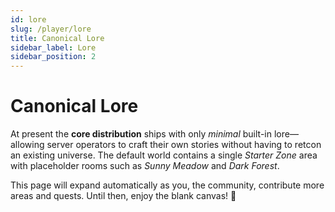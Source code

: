 ```yaml
---
id: lore
slug: /player/lore
title: Canonical Lore
sidebar_label: Lore
sidebar_position: 2
---
```


# Canonical Lore

At present the **core distribution** ships with only *minimal* built-in lore—allowing server operators to craft their own stories without having to retcon an existing universe.  The default world contains a single *Starter Zone* area with placeholder rooms such as *Sunny Meadow* and *Dark Forest*.

This page will expand automatically as you, the community, contribute more areas and quests.  Until then, enjoy the blank canvas! 🎨 
